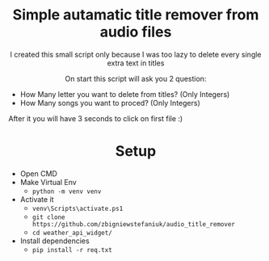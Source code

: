 <h1 align="center">Simple autamatic title remover from audio files</h1>
<p align="center">I created this small script only because I was too lazy to delete every single extra text in titles </p>
<p align="center">On start this script will ask you 2 question:</p>

- How Many letter you want to delete from titles? (Only Integers)
- How Many songs you want to proced? (Only Integers)

After it you will have 3 seconds to click on first file :)

<h1 align="center">Setup</h1> 


- Open CMD
- Make Virtual Env
  - `python -m venv venv `
- Activate it
  - `venv\Scripts\activate.ps1`
  - `git clone https://github.com/zbigniewstefaniuk/audio_title_remover`
  - `cd weather_api_widget/`
- Install dependencies
  - `pip install -r req.txt`
